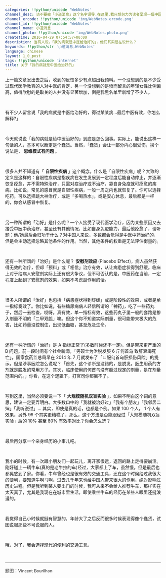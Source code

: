 ```yaml
---
categories: !!python/unicode 'WebNotes'
channel_desc: 请不要被「小道消息」这个名字误导.在这里,我只想努力为读者呈现一幅中国互联网的清明上河图.
channel_ercode: !!python/unicode 'img/WebNotes.ercode.png'
channel_id: !!python/unicode 'WebNotes'
channel_name: 小道消息
channel_photo: !!python/unicode 'img/WebNotes.photo.png'
createtime: 2016-04-29 07:54:57+00:00
description: 当有人说，「我的病就是中医给治好的」，他们其实是在说什么？
keywords: !!python/str '小道消息,WebNotes'
language: chinese
layout: 1_0_post
tags: !!python/unicode 'internet'
title: 关于「我的病就是中医给治好的」
---
```

<div class="rich_media_content" id="js_content">
<p>
<span class="author-d-4z65zz66zl57z75zyiz66zfr2fz87zwz89znujenz75zfz86zz85zvsz89zz69zioz87zfz74zz72zz78zxz77zjz72zpz72zorz83zpz66z9">
          上一篇文章发出去之后，收到的反馈多少有点超出我预料。一个没想到的是不少受过现代医学教育的人对中医的肯定，另一个没想到的是愤而留言的年轻女性比例偏高，值得欣慰的是取关的人并没有显著增加，倒是我黑名单里新增了不少人。
         </span>
</p>
<p>
<span class="author-d-4z65zz66zl57z75zyiz66zfr2fz87zwz89znujenz75zfz86zz85zvsz89zz69zioz87zfz74zz72zz78zxz77zjz72zpz72zorz83zpz66z9">
<br/>
</span>
</p>
<p>
<span class="author-d-4z65zz66zl57z75zyiz66zfr2fz87zwz89znujenz75zfz86zz85zvsz89zz69zioz87zfz74zz72zz78zxz77zjz72zpz72zorz83zpz66z9">
          有不少人留言说「我的病就是中医给治好的，得过某某病…最后中医有效，你怎么解释?」
         </span>
</p>
<p>
<span class="author-d-4z65zz66zl57z75zyiz66zfr2fz87zwz89znujenz75zfz86zz85zvsz89zz69zioz87zfz74zz72zz78zxz77zjz72zpz72zorz83zpz66z9">
<br/>
</span>
</p>
<p>
<span class="author-d-4z65zz66zl57z75zyiz66zfr2fz87zwz89znujenz75zfz86zz85zvsz89zz69zioz87zfz74zz72zz78zxz77zjz72zpz72zorz83zpz66z9">
          今天就说说「我的病就是给中医治好的」到底是怎么回事。实际上，能说出这样一句话的人，基本可以断定是个蠢货。当然，「蠢货」会让一部分内心很受伤，换个说法是，
          <strong>
           思维模式有问题
          </strong>
          。
         </span>
</p>
<p>
<span class="author-d-4z65zz66zl57z75zyiz66zfr2fz87zwz89znujenz75zfz86zz85zvsz89zz69zioz87zfz74zz72zz78zxz77zjz72zpz72zorz83zpz66z9">
<br/>
</span>
</p>
<p>
<span class="author-d-4z65zz66zl57z75zyiz66zfr2fz87zwz89znujenz75zfz86zz85zvsz89zz69zioz87zfz74zz72zz78zxz77zjz72zpz72zorz83zpz66z9">
          很多人并不知道有「
         </span>
<span class="author-d-4z65zz66zl57z75zyiz66zfr2fz87zwz89znujenz75zfz86zz85zvsz89zz69zioz87zfz74zz72zz78zxz77zjz72zpz72zorz83zpz66z9 b">
<strong>
           自限性疾病
          </strong>
</span>
<span class="author-d-4z65zz66zl57z75zyiz66zfr2fz87zwz89znujenz75zfz86zz85zvsz89zz69zioz87zfz74zz72zz78zxz77zjz72zpz72zorz83zpz66z9">
          」这个概念。什么是「自限性疾病」呢？大致的定义是这样的：自限性疾病是指疾病在发生发展到一定程度后能自动停止，并逐渐恢复痊愈，并不需特殊治疗，只需对症治疗或不治疗，靠自身免疫就可痊愈的疾病。比如说，常见的感冒就是自限性疾病，一般一周之内也就恢复了。你可以选择吃药，可以选择跳大神治疗，或是「多喝热水」，或是安心休息，最后都是一样的，你会从感冒中恢复。
         </span>
</p>
<p>
<span class="author-d-4z65zz66zl57z75zyiz66zfr2fz87zwz89znujenz75zfz86zz85zvsz89zz69zioz87zfz74zz72zz78zxz77zjz72zpz72zorz83zpz66z9">
<br/>
</span>
</p>
<p>
<span class="author-d-4z65zz66zl57z75zyiz66zfr2fz87zwz89znujenz75zfz86zz85zvsz89zz69zioz87zfz74zz72zz78zxz77zjz72zpz72zorz83zpz66z9">
          另一种所谓的「治好」是什么呢？一个人接受了现代医学治疗，因为某些原因又去接受中医中药治疗，甚至还有其他情况，比如自身免疫能力，最后他痊愈了，请听题：他/她最后会归功于什么？对中国人来说，多数都会觉得是中医中药治好的，但是会主动选择忽略其他条件的作用。当然，其他条件的权重是无法评估衡量的。
         </span>
</p>
<p>
<span class="author-d-4z65zz66zl57z75zyiz66zfr2fz87zwz89znujenz75zfz86zz85zvsz89zz69zioz87zfz74zz72zz78zxz77zjz72zpz72zorz83zpz66z9">
<br/>
</span>
</p>
<p>
<span class="author-d-4z65zz66zl57z75zyiz66zfr2fz87zwz89znujenz75zfz86zz85zvsz89zz69zioz87zfz74zz72zz78zxz77zjz72zpz72zorz83zpz66z9">
          还有一种所谓的「治好」是什么呢？
         </span>
<span class="author-d-4z65zz66zl57z75zyiz66zfr2fz87zwz89znujenz75zfz86zz85zvsz89zz69zioz87zfz74zz72zz78zxz77zjz72zpz72zorz83zpz66z9 b">
<strong>
           安慰剂效应
          </strong>
</span>
<span class="author-d-4z65zz66zl57z75zyiz66zfr2fz87zwz89znujenz75zfz86zz85zvsz89zz69zioz87zfz74zz72zz78zxz77zjz72zpz72zorz83zpz66z9">
          (Placebo Effect)，病人虽然获得无效的治疗，但却「预料」或「相信」治疗有效，从让病患症状得到舒缓。临床上对于给病人安慰剂实际上还有很大争议，但不可否认的是，中医药在当前，一定程度上起到了安慰剂的效果，如果不考虑副作用的话。
         </span>
</p>
<p>
<span class="author-d-4z65zz66zl57z75zyiz66zfr2fz87zwz89znujenz75zfz86zz85zvsz89zz69zioz87zfz74zz72zz78zxz77zjz72zpz72zorz83zpz66z9">
<br/>
</span>
</p>
<p>
<span class="author-d-4z65zz66zl57z75zyiz66zfr2fz87zwz89znujenz75zfz86zz85zvsz89zz69zioz87zfz74zz72zz78zxz77zjz72zpz72zorz83zpz66z9">
          很多人所谓的「治好」也包括「病患症状得到舒缓」或是阶段性的效果，或者是单一指标奏效了。你比如说，有些糖尿病病人轻信所谓的「神药」，吃了一些药丸子，然后一去检查，哎呀，真有效，单一指标有效，这些药丸子里一般的套路是掺入剂量不明的「二甲双胍」嘛。但这个你不知道实际剂量，很可能带来极大的危害，比如药量没控制住，出现低血糖，甚至危及生命。
         </span>
</p>
<p>
<span class="author-d-4z65zz66zl57z75zyiz66zfr2fz87zwz89znujenz75zfz86zz85zvsz89zz69zioz87zfz74zz72zz78zxz77zjz72zpz72zorz83zpz66z9">
<br/>
</span>
</p>
<p>
<span class="author-d-4z65zz66zl57z75zyiz66zfr2fz87zwz89znujenz75zfz86zz85zvsz89zz69zioz87zfz74zz72zz78zxz77zjz72zpz72zorz83zpz66z9">
          还有一种所谓的「治好」是 A 指标正常了(多数时候还不一定)，但是带来更严重的 B 问题。前一段时间有个社会新闻，「男硕士为治脱发服 6 斤何首乌 致肝衰竭死亡」，国家食药监总局早在 2014 年 7 月就发布了「口服何首乌肝损伤风险」的提示。但是涉事医院怎么说呢？「首先，这个诊断是没错的，是脱发。医生用药的方剂就是脱发的常用方子。其次，临床使用的何首乌没有超过规定的剂量，是在剂量范围内的。」你看，在这个逻辑下，打官司你都赢不了。
         </span>
</p>
<p>
<span class="author-d-4z65zz66zl57z75zyiz66zfr2fz87zwz89znujenz75zfz86zz85zvsz89zz69zioz87zfz74zz72zz78zxz77zjz72zpz72zorz83zpz66z9">
<br/>
</span>
</p>
<p>
<span class="author-d-4z65zz66zl57z75zyiz66zfr2fz87zwz89znujenz75zfz86zz85zvsz89zz69zioz87zfz74zz72zz78zxz77zjz72zpz72zorz83zpz66z9">
          写到这里，当然必须要说一下「
         </span>
<span class="author-d-4z65zz66zl57z75zyiz66zfr2fz87zwz89znujenz75zfz86zz85zvsz89zz69zioz87zfz74zz72zz78zxz77zjz72zpz72zorz83zpz66z9 b">
<strong>
           大规模随机双盲实验
          </strong>
</span>
<span class="author-d-4z65zz66zl57z75zyiz66zfr2fz87zwz89znujenz75zfz86zz85zvsz89zz69zioz87zfz74zz72zz78zxz77zjz72zpz72zorz83zpz66z9">
          」，如果不明白这个词的意思，建议一定要弄明白。大多数口中的「我就被治好过」「我有个朋友」「我邻居二婶」「我听说过」… 其实，即使是真的话，也都是个例。如果 100 个人， 1 个人有效果，另外 99 个其实更糟糕了，那么，这个方法是否能跟经过「大规模随机双盲实验」后的 10% 甚至 80% 有效率对比？你会怎么选？
         </span>
</p>
<p>
<span class="author-d-4z65zz66zl57z75zyiz66zfr2fz87zwz89znujenz75zfz86zz85zvsz89zz69zioz87zfz74zz72zz78zxz77zjz72zpz72zorz83zpz66z9">
<br/>
</span>
</p>
<p>
<span class="author-d-4z65zz66zl57z75zyiz66zfr2fz87zwz89znujenz75zfz86zz85zvsz89zz69zioz87zfz74zz72zz78zxz77zjz72zpz72zorz83zpz66z9">
          最后再分享一个亲身经历的小事儿吧。
         </span>
</p>
<p>
<span class="author-d-4z65zz66zl57z75zyiz66zfr2fz87zwz89znujenz75zfz86zz85zvsz89zz69zioz87zfz74zz72zz78zxz77zjz72zpz72zorz83zpz66z9">
<br/>
</span>
</p>
<p>
<span class="author-d-4z65zz66zl57z75zyiz66zfr2fz87zwz89znujenz75zfz86zz85zvsz89zz69zioz87zfz74zz72zz78zxz77zjz72zpz72zorz83zpz66z9">
          我小的时候，有一次跟小朋友们一起玩儿，离开家很远，返回的路上走得要崩溃。刚好碰上一辆牛车(真的是老牛拉的车)经过，大家都上了车，虽然慢，但是最后也都晃悠到了家。你看，牛车曾经也是很有效的交通工具，还在这个时候给过我很大的便利，要知道牛啊马啊，过去几千年来也给中国人带来很大的作用，绝对影响过历史进程。但是我听到某人要出门的时候，我可从来不会给人推荐牛车，那样实在太天真了，尤其是我现在在城市里生活，即使乘坐牛车的经历在某些人眼里还挺浪漫的。
         </span>
</p>
<p>
<span class="author-d-4z65zz66zl57z75zyiz66zfr2fz87zwz89znujenz75zfz86zz85zvsz89zz69zioz87zfz74zz72zz78zxz77zjz72zpz72zorz83zpz66z9">
<br/>
</span>
</p>
<p>
<span class="author-d-4z65zz66zl57z75zyiz66zfr2fz87zwz89znujenz75zfz86zz85zvsz89zz69zioz87zfz74zz72zz78zxz77zjz72zpz72zorz83zpz66z9">
          我觉得自己小时候就挺有智慧的，年龄大了之后反而很多时候表现得像个蠢货，试图说服那些不可说服的人。
         </span>
</p>
<p>
<span class="author-d-4z65zz66zl57z75zyiz66zfr2fz87zwz89znujenz75zfz86zz85zvsz89zz69zioz87zfz74zz72zz78zxz77zjz72zpz72zorz83zpz66z9">
<br/>
</span>
</p>
<p>
<span class="author-d-4z65zz66zl57z75zyiz66zfr2fz87zwz89znujenz75zfz86zz85zvsz89zz69zioz87zfz74zz72zz78zxz77zjz72zpz72zorz83zpz66z9">
          哦，对了，我会选择现代的便利的交通工具。
         </span>
</p>
<p>
<span class="author-d-4z65zz66zl57z75zyiz66zfr2fz87zwz89znujenz75zfz86zz85zvsz89zz69zioz87zfz74zz72zz78zxz77zjz72zpz72zorz83zpz66z9">
<br/>
</span>
</p>
<hr style="font-family: Lato, Helvetica, Arial, freesans, clean, sans-serif; border-right-width: 0px; border-bottom-width: 0px; border-left-width: 0px; border-top-style: solid; border-top-color: rgb(234, 234, 234); height: 1px; margin-top: 1em; margin-bottom: 1em; color: rgb(51, 51, 51); white-space: normal;"/>
<p style="font-family: Lato, Helvetica, Arial, freesans, clean, sans-serif; border: 0px; margin-top: 1em; margin-bottom: 1.5em; outline: 0px; line-height: 1.5em; color: rgb(51, 51, 51); white-space: normal;">
         题图：Vincent Bourilhon
        </p>
<p>
<span class="author-d-4z65zz66zl57z75zyiz66zfr2fz87zwz89znujenz75zfz86zz85zvsz89zz69zioz87zfz74zz72zz78zxz77zjz72zpz72zorz83zpz66z9">
</span>
<br/>
</p>
<p>
<br/>
</p>
</div>